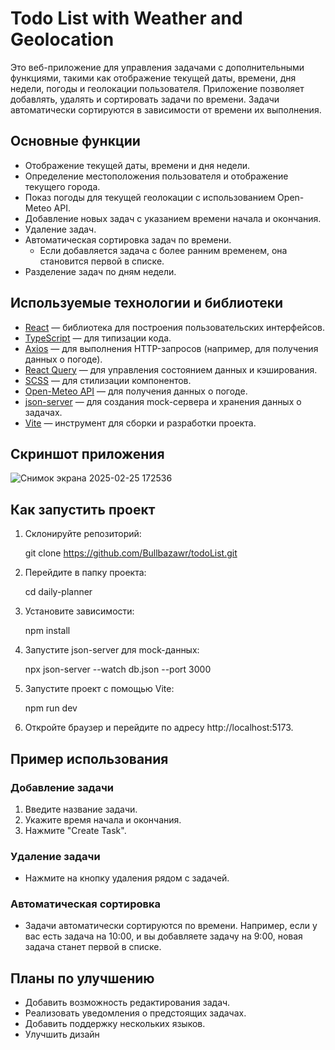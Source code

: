 # Todo List with Weather and Geolocation

Это веб-приложение для управления задачами с дополнительными функциями, такими как отображение текущей даты, времени, дня недели, погоды и геолокации пользователя. Приложение позволяет добавлять, удалять и сортировать задачи по времени. Задачи автоматически сортируются в зависимости от времени их выполнения.

## Основные функции

- Отображение текущей даты, времени и дня недели.
- Определение местоположения пользователя и отображение текущего города.
- Показ погоды для текущей геолокации с использованием Open-Meteo API.
- Добавление новых задач с указанием времени начала и окончания.
- Удаление задач.
- Автоматическая сортировка задач по времени.
  - Если добавляется задача с более ранним временем, она становится первой в списке.
- Разделение задач по дням недели.

## Используемые технологии и библиотеки

- [React](https://reactjs.org/) — библиотека для построения пользовательских интерфейсов.
- [TypeScript](https://www.typescriptlang.org/) — для типизации кода.
- [Axios](https://axios-http.com/) — для выполнения HTTP-запросов (например, для получения данных о погоде).
- [React Query](https://tanstack.com/query/v4) — для управления состоянием данных и кэширования.
- [SCSS](https://sass-lang.com/) — для стилизации компонентов.
- [Open-Meteo API](https://open-meteo.com/) — для получения данных о погоде.
- [json-server](https://github.com/typicode/json-server) — для создания mock-сервера и хранения данных о задачах.
- [Vite](https://vitejs.dev/) — инструмент для сборки и разработки проекта.

## Скриншот приложения

![Снимок экрана 2025-02-25 172536](https://github.com/user-attachments/assets/df8d8662-1e6b-4a00-a2b9-3bb2fb72bd81)

## Как запустить проект

1. Склонируйте репозиторий:
  
   git clone https://github.com/Bullbazawr/todoList.git
   
2. Перейдите в папку проекта:
  
   cd daily-planner
   
3. Установите зависимости:
  
   npm install
   
4. Запустите json-server для mock-данных:
  
   npx json-server --watch db.json --port 3000
   
5. Запустите проект с помощью Vite:
  
   npm run dev
   
6. Откройте браузер и перейдите по адресу http://localhost:5173.

## Пример использования

### Добавление задачи
1. Введите название задачи.
2. Укажите время начала и окончания.
3. Нажмите "Create Task".

### Удаление задачи
- Нажмите на кнопку удаления рядом с задачей.

### Автоматическая сортировка
- Задачи автоматически сортируются по времени. Например, если у вас есть задача на 10:00, и вы добавляете задачу на 9:00, новая задача станет первой в списке.

## Планы по улучшению

- Добавить возможность редактирования задач.
- Реализовать уведомления о предстоящих задачах.
- Добавить поддержку нескольких языков.
- Улучшить дизайн
